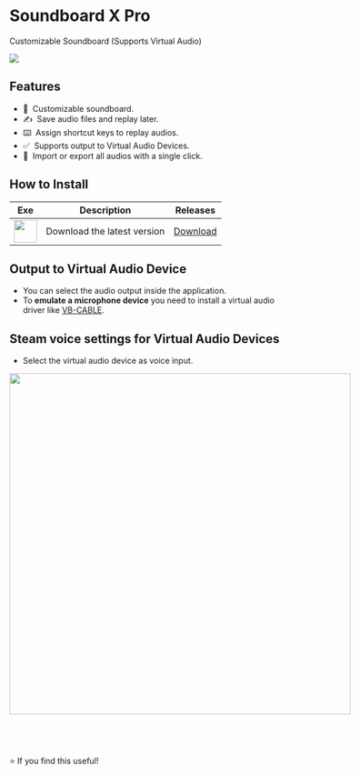 # Soundboard X Pro
Customizable Soundboard (Supports Virtual Audio)

<img src="https://i.ibb.co/x73qN3S/2024-12-1820-05-08-ezgif-com-video-to-gif-converter.gif">

## Features

* 💯 &nbsp;Customizable soundboard.
* ✍️ &nbsp;Save audio files and replay later.
* ⌨️ &nbsp;Assign shortcut keys to replay audios.
* ✅ &nbsp;Supports output to Virtual Audio Devices.
* 🚀 &nbsp;Import or export all audios with a single click.

## How to Install

| Exe    | Description | Releases |
| -------- | ------- | ------- |
| <a href="https://github.com/NxRoot/soundboard-x-pro/releases/download/release/Soundboard.X.Pro-win32-x64.zip"><img style="min-width: 40px;min-height: 40px; width: 40px;" src="https://i.ibb.co/6vVbvTh/xpro.png"/></a> | Download the latest version   | [Download](https://github.com/NxRoot/soundboard-x-pro/releases/download/release/Soundboard.X.Pro-win32-x64.zip)    |

## Output to Virtual Audio Device

* You can select the audio output inside the application. 
* To **emulate a microphone device** you need to install a virtual audio driver like [VB-CABLE](https://vb-audio.com/Cable/).

## Steam voice settings for Virtual Audio Devices

* Select the virtual audio device as voice input.

<img style="min-width: 600px;min-height: 600px; width: 600px;" src="https://i.ibb.co/ggssXjD/Steam-Mic-Settings.png"/>

## &nbsp;
⭐ If you find this useful!

